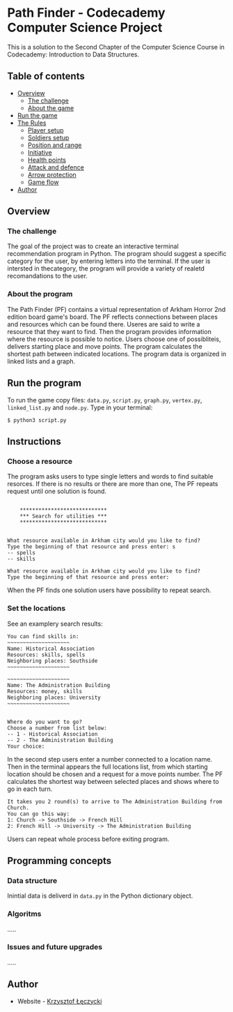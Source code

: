 # Path Finder - Codecademy Computer Science Project

This is a solution to the Second Chapter of the Computer Science Course in Codecademy: Introduction to Data Structures.

## Table of contents

- [Overview](#overview)
  - [The challenge](#the-challenge)
  - [About the game](#about-the-game)
- [Run the game](#run-the-game)
- [The Rules](#the-rules)
  - [Player setup](#player-setup)
  - [Soldiers setup](#soldiers-setup)
  - [Position and range](#position-and-range)
  - [Initiative](#initiative)
  - [Health points](#health-points)
  - [Attack and defence](#attack-and-defence)
  - [Arrow protection](#arrow-protection)
  - [Game flow](#game-flow)
- [Author](#author)

## Overview

### The challenge

The goal of the project was to create an interactive terminal recommendation program in Python.
The program should suggest a specific category for the user, by entering letters into the terminal.
If the user is intersted in thecategory, the program will provide a variety of realetd recomandations to the user.

### About the program

The Path Finder (PF) contains a virtual representation of Arkham Horror 2nd edition board game's board.
The PF reflects connections between places and resources which can be found there. Useres are said to write
a resource that they want to find. Then the program provides information where the resource is possible to notice.
Users choose one of possibliteis, delivers starting place and move points. The program calculates the shortest path between indicated locations. The program data is organized in linked lists and a graph.

## Run the program

To run the game copy files: `data.py`, `script.py`, `graph.py`, `vertex.py`, `linked_list.py` and `node.py`.
Type in your terminal:
```
$ python3 script.py
```

## Instructions

### Choose a resource

The program asks users to type single letters and words to find suitable resorces. If there is no results or there are more than one, The PF repeats request until one solution is found. 

```

    ****************************
    *** Search for utilities ***
    ****************************


What resource available in Arkham city would you like to find?
Type the beginning of that resource and press enter: s
-- spells
-- skills

What resource available in Arkham city would you like to find?
Type the beginning of that resource and press enter:

```

When the PF finds one solution users have possibility to repeat search.

### Set the locations

See an examplery search results:
```
You can find skills in:
~~~~~~~~~~~~~~~~~~~~
Name: Historical Association
Resources: skills, spells
Neighboring places: Southside
~~~~~~~~~~~~~~~~~~~~

~~~~~~~~~~~~~~~~~~~~
Name: The Administration Building
Resources: money, skills
Neighboring places: University
~~~~~~~~~~~~~~~~~~~~


Where do you want to go?
Choose a number from list below:
-- 1 - Historical Association
-- 2 - The Administration Building
Your choice:
```
In the second step users enter a number connected to a location name. Then in the terminal appears the full locations list, from which starting location should be chosen and a request for a move points number. The PF calculates the shortest way between selected places and shows where to go in each turn.

```
It takes you 2 round(s) to arrive to The Administration Building from Church.
You can go this way: 
1: Church -> Southside -> French Hill
2: French Hill -> University -> The Administration Building
```

Users can repeat whole process before exiting program.

## Programming concepts
### Data structure

Inintial data is deliverd in `data.py` in the Python dictionary object. 

### Algoritms

.....

### Issues and future upgrades

.....

## Author

- Website - [Krzysztof Łęczycki](https://krzysztofleczycki.github.io/portfolio/)

